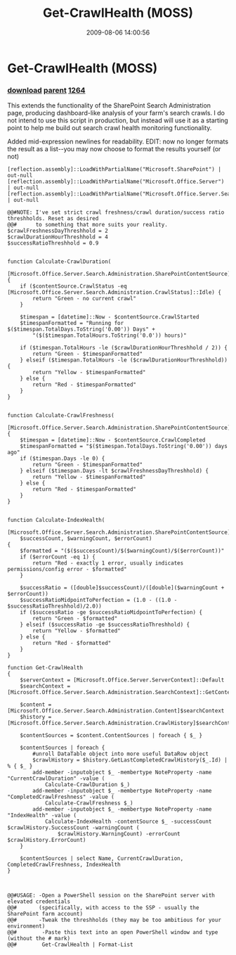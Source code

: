 ﻿---
pid:            1259
parent:         1258
children:       1264
poster:         Peter
title:          Get-CrawlHealth (MOSS)
date:           2009-08-06 14:00:56
description:    This extends the functionality of the SharePoint Search Administration page, producing dashboard-like analysis of your farm's search crawls. I do not intend to use this script in production, but instead will use it as a starting point to help me build out search crawl health monitoring functionality.

Added mid-expression newlines for readability. EDIT: now no longer formats the result as a list--you may now choose to format the results yourself (or not)
format:         posh
---

# Get-CrawlHealth (MOSS)

### [download](1259.ps1) [parent](1258.md) [1264](1264.md)

This extends the functionality of the SharePoint Search Administration page, producing dashboard-like analysis of your farm's search crawls. I do not intend to use this script in production, but instead will use it as a starting point to help me build out search crawl health monitoring functionality.

Added mid-expression newlines for readability. EDIT: now no longer formats the result as a list--you may now choose to format the results yourself (or not)

```posh
[reflection.assembly]::LoadWithPartialName("Microsoft.SharePoint") | out-null
[reflection.assembly]::LoadWithPartialName("Microsoft.Office.Server") | out-null
[reflection.assembly]::LoadWithPartialName("Microsoft.Office.Server.Search") | out-null

@@#NOTE: I've set strict crawl freshness/crawl duration/success ratio threshholds. Reset as desired
@@#      to something that more suits your reality.
$crawlFreshnessDayThreshhold = 2
$crawlDurationHourThreshhold = 4
$successRatioThreshhold = 0.9


function Calculate-CrawlDuration(
	[Microsoft.Office.Server.Search.Administration.SharePointContentSource]$contentSource)
{
	if ($contentSource.CrawlStatus -eq [Microsoft.Office.Server.Search.Administration.CrawlStatus]::Idle) {
		return "Green - no current crawl"
	}
	
	$timespan = [datetime]::Now - $contentSource.CrawlStarted
	$timespanFormatted = "Running for $($timespan.TotalDays.ToString('0.00')) Days" + 
		"($($timespan.TotalHours.ToString('0.0')) hours)"
	
	if ($timespan.TotalHours -le ($crawlDurationHourThreshhold / 2)) {
		return "Green - $timespanFormatted"
	} elseif ($timespan.TotalHours -le ($crawlDurationHourThreshhold)) {
		return "Yellow - $timespanFormatted"
	} else {
		return "Red - $timespanFormatted"
	}
}


function Calculate-CrawlFreshness(
	[Microsoft.Office.Server.Search.Administration.SharePointContentSource]$contentSource)
{
	$timespan = [datetime]::Now - $contentSource.CrawlCompleted
	$timespanFormatted = "$($timespan.TotalDays.ToString('0.00')) days ago"
	if ($timespan.Days -le 0) {
		return "Green - $timespanFormatted"
	} elseif ($timespan.Days -lt $crawlFreshnessDayThreshhold) {
		return "Yellow - $timespanFormatted"
	} else {
		return "Red - $timespanFormatted"
	}
}


function Calculate-IndexHealth(
	[Microsoft.Office.Server.Search.Administration.SharePointContentSource]$contentSource, 
	$successCount, $warningCount, $errorCount)
{
	$formatted = "($($successCount)/$($warningCount)/$($errorCount))"
	if ($errorCount -eq 1) {
		return "Red - exactly 1 error, usually indicates permissions/config error - $formatted"
	}
	
	$successRatio = ([double]$successCount)/([double]($warningCount + $errorCount))
	$successRatioMidpointToPerfection = (1.0 - ((1.0 - $successRatioThreshhold)/2.0))
	if ($successRatio -ge $successRatioMidpointToPerfection) {
		return "Green - $formatted"
	} elseif ($successRatio -ge $successRatioThreshhold) {
		return "Yellow - $formatted"
	} else {
		return "Red - $formatted"
	}
}

function Get-CrawlHealth
{
	$serverContext = [Microsoft.Office.Server.ServerContext]::Default
	$searchContext = [Microsoft.Office.Server.Search.Administration.SearchContext]::GetContext($serverContext)

	$content = [Microsoft.Office.Server.Search.Administration.Content]$searchContext
	$history = [Microsoft.Office.Server.Search.Administration.CrawlHistory]$searchContext
	
	$contentSources = $content.ContentSources | foreach { $_ }
	
	$contentSources | foreach { 
		#unroll DataTable object into more useful DataRow object
		$crawlHistory = $history.GetLastCompletedCrawlHistory($_.Id) | % { $_ }
		add-member -inputobject $_ -membertype NoteProperty -name "CurrentCrawlDuration" -value (
			Calculate-CrawlDuration $_)
		add-member -inputobject $_ -membertype NoteProperty -name "CompletedCrawlFreshness" -value (
			Calculate-CrawlFreshness $_)
		add-member -inputobject $_ -membertype NoteProperty -name "IndexHealth" -value (
			Calculate-IndexHealth -contentSource $_ -successCount $crawlHistory.SuccessCount -warningCount (
				$crawlHistory.WarningCount) -errorCount $crawlHistory.ErrorCount)
	}
	
	$contentSources | select Name, CurrentCrawlDuration, CompletedCrawlFreshness, IndexHealth
}



@@#USAGE: -Open a PowerShell session on the SharePoint server with elevated credentials 
@@#       (specifically, with access to the SSP - usually the SharePoint farm account)
@@#       -Tweak the threshholds (they may be too ambitious for your environment)
@@#        -Paste this text into an open PowerShell window and type (without the # mark)
@@#        Get-CrawlHealth | Format-List
```
